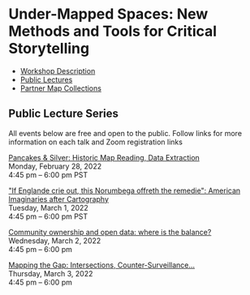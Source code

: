 # Under-Mapped Spaces: New Methods and Tools for Critical Storytelling

- [Workshop Description](workshop_description.md)  
- [Public Lectures](public_events.md)  
- [Partner Map Collections](collections.md)  

## Public Lecture Series
All events below are free and open to the public. Follow links for more information on each talk and Zoom registration links

[Pancakes & Silver: Historic Map Reading, Data Extraction](public_events.md#public-lecture-1)  
Monday, February 28, 2022  
4:45 pm – 6:00 pm PST  

["If Englande crie out, this Norumbega offreth the remedie": American Imaginaries after Cartography](public_events.md#public-lecture-2)  
Tuesday, March 1, 2022   
4:45 pm – 6:00 pm PST  

[Community ownership and open data: where is the balance?](public_events.md#public-lecture-3)  
Wednesday, March 2, 2022  
4:45 pm – 6:00 pm  

[Mapping the Gap: Intersections, Counter-Surveillance...](public_events.md#public-lecture-4)  
Thursday, March 3, 2022  
4:45 pm – 6:00 pm  
